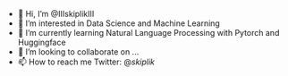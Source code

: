 - 👋 Hi, I’m @IIIskiplikIII
- 👀 I’m interested in Data Science and Machine Learning
- 🌱 I’m currently learning Natural Language Processing with Pytorch and Huggingface
- 💞️ I’m looking to collaborate on ...
- 📫 How to reach me Twitter: @_skiplik_

<!---
IIIskiplikIII/IIIskiplikIII is a ✨ special ✨ repository because its `README.md` (this file) appears on your GitHub profile.
You can click the Preview link to take a look at your changes.
--->

